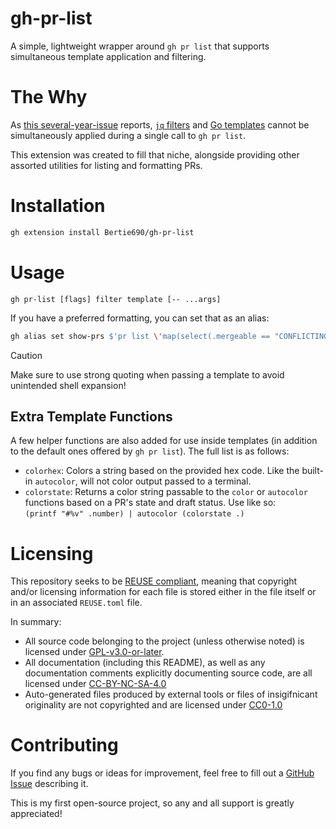 <!--
SPDX-License-Identifier: CC-BY-NC-SA-4.0
-->

# gh-pr-list

A simple, lightweight wrapper around `gh pr list` that supports simultaneous template application and filtering.

# The Why
As [this several-year-issue](https://github.com/cli/cli/issues/8415) reports, [`jq` filters](https://jqlang.org/) and [Go templates](https://pkg.go.dev/text/template) cannot be simultaneously applied during a single call to `gh pr list`.

This extension was created to fill that niche, alongside providing other assorted utilities for listing and formatting PRs.

# Installation
```bash
gh extension install Bertie690/gh-pr-list
```

# Usage
`gh pr-list [flags] filter template [-- ...args]`

<!-- TODO: Add mention of configuration files once implemented -->

If you have a preferred formatting, you can set that as an alias:
```bash
gh alias set show-prs $'pr list \'map(select(.mergeable == "CONFLICTING"))\' \'{{range .}}{{tablerow ((autocolor (colorstate .) (printf "#%v" .number)) | hyperlink .url) (truncate 50 .title) .headRefName (timeago .updatedAt)}}{{end}}\''
```

> [!CAUTION]
> Make sure to use strong quoting when passing a template to avoid unintended shell expansion!

## Extra Template Functions

A few helper functions are also added for use inside templates (in addition to the default ones offered by `gh pr list`).
The full list is as follows:

 - `colorhex`: Colors a string based on the provided hex code. Like the built-in `autocolor`, will not color output passed to a terminal.
 - `colorstate`: Returns a color string passable to the `color` or `autocolor` functions based on a PR's state and draft status. Use like so: \
    `(printf "#%v" .number) | autocolor (colorstate .)`

# Licensing
This repository seeks to be [REUSE compliant](https://reuse.software/), meaning that copyright and/or licensing information for each file is stored
either in the file itself or in an associated `REUSE.toml` file.

In summary:
- All source code belonging to the project (unless otherwise noted) is licensed under [GPL-v3.0-or-later](LICENSES/GPL-3.0-or-later.txt).
- All documentation (including this README), as well as any documentation comments explicitly documenting source code, are all licensed under [CC-BY-NC-SA-4.0](LICENSES/CC-BY-NC-SA-4.0.txt)
- Auto-generated files produced by external tools or files of insigifnicant originality are not copyrighted and are licensed under [CC0-1.0](LICENSES/CC0-1.0.txt)

# Contributing
If you find any bugs or ideas for improvement, feel free to fill out a [GitHub Issue](https://github.com/Bertie690/gh-pr-list/issues) describing it.

This is my first open-source project, so any and all support is greatly appreciated!
